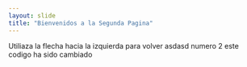 ```yaml
---
layout: slide
title: "Bienvenidos a la Segunda Pagina"
---
```


Utiliaza la flecha hacia la izquierda para volver asdasd numero 2
este codigo ha sido cambiado